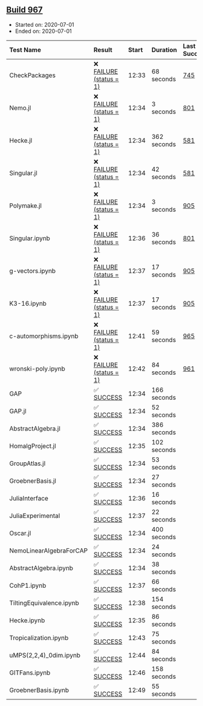 ## [Build 967](https://oscarci.mathematik.uni-kl.de/job/oscar-julia-1.4/967/)

* Started on: 2020-07-01
* Ended on: 2020-07-01

| Test Name    | Result | Start | Duration | Last Success | First Failure |
|:-------------|:-------|:------|:---------|:-------------|:--------------|
| CheckPackages | ❌ [FAILURE (status = 1)](https://oscarci.mathematik.uni-kl.de/job/oscar-julia-1.4/967/artifact/logs/build-967/CheckPackages.log) | 12:33 | 68 seconds | [745](https://oscarci.mathematik.uni-kl.de/job/oscar-julia-1.4/745/) | [746](https://oscarci.mathematik.uni-kl.de/job/oscar-julia-1.4/746/) |
| Nemo.jl | ❌ [FAILURE (status = 1)](https://oscarci.mathematik.uni-kl.de/job/oscar-julia-1.4/967/artifact/logs/build-967/Nemo.jl.log) | 12:34 | 3 seconds | [801](https://oscarci.mathematik.uni-kl.de/job/oscar-julia-1.4/801/) | [802](https://oscarci.mathematik.uni-kl.de/job/oscar-julia-1.4/802/) |
| Hecke.jl | ❌ [FAILURE (status = 1)](https://oscarci.mathematik.uni-kl.de/job/oscar-julia-1.4/967/artifact/logs/build-967/Hecke.jl.log) | 12:34 | 362 seconds | [581](https://oscarci.mathematik.uni-kl.de/job/oscar-julia-1.4/581/) | [582](https://oscarci.mathematik.uni-kl.de/job/oscar-julia-1.4/582/) |
| Singular.jl | ❌ [FAILURE (status = 1)](https://oscarci.mathematik.uni-kl.de/job/oscar-julia-1.4/967/artifact/logs/build-967/Singular.jl.log) | 12:34 | 42 seconds | [581](https://oscarci.mathematik.uni-kl.de/job/oscar-julia-1.4/581/) | [582](https://oscarci.mathematik.uni-kl.de/job/oscar-julia-1.4/582/) |
| Polymake.jl | ❌ [FAILURE (status = 1)](https://oscarci.mathematik.uni-kl.de/job/oscar-julia-1.4/967/artifact/logs/build-967/Polymake.jl.log) | 12:34 | 3 seconds | [905](https://oscarci.mathematik.uni-kl.de/job/oscar-julia-1.4/905/) | [907](https://oscarci.mathematik.uni-kl.de/job/oscar-julia-1.4/907/) |
| Singular.ipynb | ❌ [FAILURE (status = 1)](https://oscarci.mathematik.uni-kl.de/job/oscar-julia-1.4/967/artifact/logs/build-967/Singular.ipynb.log) | 12:36 | 36 seconds | [801](https://oscarci.mathematik.uni-kl.de/job/oscar-julia-1.4/801/) | [802](https://oscarci.mathematik.uni-kl.de/job/oscar-julia-1.4/802/) |
| g-vectors.ipynb | ❌ [FAILURE (status = 1)](https://oscarci.mathematik.uni-kl.de/job/oscar-julia-1.4/967/artifact/logs/build-967/g-vectors.ipynb.log) | 12:37 | 17 seconds | [905](https://oscarci.mathematik.uni-kl.de/job/oscar-julia-1.4/905/) | [907](https://oscarci.mathematik.uni-kl.de/job/oscar-julia-1.4/907/) |
| K3-16.ipynb | ❌ [FAILURE (status = 1)](https://oscarci.mathematik.uni-kl.de/job/oscar-julia-1.4/967/artifact/logs/build-967/K3-16.ipynb.log) | 12:37 | 17 seconds | [905](https://oscarci.mathematik.uni-kl.de/job/oscar-julia-1.4/905/) | [907](https://oscarci.mathematik.uni-kl.de/job/oscar-julia-1.4/907/) |
| c-automorphisms.ipynb | ❌ [FAILURE (status = 1)](https://oscarci.mathematik.uni-kl.de/job/oscar-julia-1.4/967/artifact/logs/build-967/c-automorphisms.ipynb.log) | 12:41 | 59 seconds | [965](https://oscarci.mathematik.uni-kl.de/job/oscar-julia-1.4/965/) | [966](https://oscarci.mathematik.uni-kl.de/job/oscar-julia-1.4/966/) |
| wronski-poly.ipynb | ❌ [FAILURE (status = 1)](https://oscarci.mathematik.uni-kl.de/job/oscar-julia-1.4/967/artifact/logs/build-967/wronski-poly.ipynb.log) | 12:42 | 84 seconds | [961](https://oscarci.mathematik.uni-kl.de/job/oscar-julia-1.4/961/) | [962](https://oscarci.mathematik.uni-kl.de/job/oscar-julia-1.4/962/) |
| GAP | ✅ [SUCCESS](https://oscarci.mathematik.uni-kl.de/job/oscar-julia-1.4/967/artifact/logs/build-967/GAP.log) | 12:34 | 166 seconds |  |  |
| GAP.jl | ✅ [SUCCESS](https://oscarci.mathematik.uni-kl.de/job/oscar-julia-1.4/967/artifact/logs/build-967/GAP.jl.log) | 12:34 | 52 seconds |  |  |
| AbstractAlgebra.jl | ✅ [SUCCESS](https://oscarci.mathematik.uni-kl.de/job/oscar-julia-1.4/967/artifact/logs/build-967/AbstractAlgebra.jl.log) | 12:34 | 386 seconds |  |  |
| HomalgProject.jl | ✅ [SUCCESS](https://oscarci.mathematik.uni-kl.de/job/oscar-julia-1.4/967/artifact/logs/build-967/HomalgProject.jl.log) | 12:35 | 102 seconds |  |  |
| GroupAtlas.jl | ✅ [SUCCESS](https://oscarci.mathematik.uni-kl.de/job/oscar-julia-1.4/967/artifact/logs/build-967/GroupAtlas.jl.log) | 12:34 | 53 seconds |  |  |
| GroebnerBasis.jl | ✅ [SUCCESS](https://oscarci.mathematik.uni-kl.de/job/oscar-julia-1.4/967/artifact/logs/build-967/GroebnerBasis.jl.log) | 12:34 | 27 seconds |  |  |
| JuliaInterface | ✅ [SUCCESS](https://oscarci.mathematik.uni-kl.de/job/oscar-julia-1.4/967/artifact/logs/build-967/JuliaInterface.log) | 12:36 | 16 seconds |  |  |
| JuliaExperimental | ✅ [SUCCESS](https://oscarci.mathematik.uni-kl.de/job/oscar-julia-1.4/967/artifact/logs/build-967/JuliaExperimental.log) | 12:37 | 22 seconds |  |  |
| Oscar.jl | ✅ [SUCCESS](https://oscarci.mathematik.uni-kl.de/job/oscar-julia-1.4/967/artifact/logs/build-967/Oscar.jl.log) | 12:34 | 400 seconds |  |  |
| NemoLinearAlgebraForCAP | ✅ [SUCCESS](https://oscarci.mathematik.uni-kl.de/job/oscar-julia-1.4/967/artifact/logs/build-967/NemoLinearAlgebraForCAP.log) | 12:34 | 24 seconds |  |  |
| AbstractAlgebra.ipynb | ✅ [SUCCESS](https://oscarci.mathematik.uni-kl.de/job/oscar-julia-1.4/967/artifact/logs/build-967/AbstractAlgebra.ipynb.log) | 12:34 | 38 seconds |  |  |
| CohP1.ipynb | ✅ [SUCCESS](https://oscarci.mathematik.uni-kl.de/job/oscar-julia-1.4/967/artifact/logs/build-967/CohP1.ipynb.log) | 12:37 | 66 seconds |  |  |
| TiltingEquivalence.ipynb | ✅ [SUCCESS](https://oscarci.mathematik.uni-kl.de/job/oscar-julia-1.4/967/artifact/logs/build-967/TiltingEquivalence.ipynb.log) | 12:38 | 154 seconds |  |  |
| Hecke.ipynb | ✅ [SUCCESS](https://oscarci.mathematik.uni-kl.de/job/oscar-julia-1.4/967/artifact/logs/build-967/Hecke.ipynb.log) | 12:35 | 86 seconds |  |  |
| Tropicalization.ipynb | ✅ [SUCCESS](https://oscarci.mathematik.uni-kl.de/job/oscar-julia-1.4/967/artifact/logs/build-967/Tropicalization.ipynb.log) | 12:43 | 75 seconds |  |  |
| uMPS(2,2,4)_0dim.ipynb | ✅ [SUCCESS](https://oscarci.mathematik.uni-kl.de/job/oscar-julia-1.4/967/artifact/logs/build-967/uMPS-2-2-4-_0dim.ipynb.log) | 12:44 | 84 seconds |  |  |
| GITFans.ipynb | ✅ [SUCCESS](https://oscarci.mathematik.uni-kl.de/job/oscar-julia-1.4/967/artifact/logs/build-967/GITFans.ipynb.log) | 12:46 | 158 seconds |  |  |
| GroebnerBasis.ipynb | ✅ [SUCCESS](https://oscarci.mathematik.uni-kl.de/job/oscar-julia-1.4/967/artifact/logs/build-967/GroebnerBasis.ipynb.log) | 12:49 | 55 seconds |  |  |

